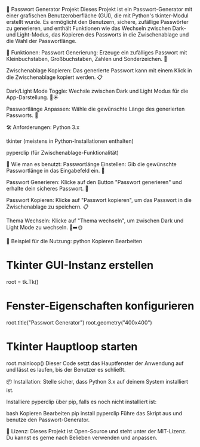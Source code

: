 🔐 Passwort Generator Projekt
Dieses Projekt ist ein Passwort-Generator mit einer grafischen Benutzeroberfläche (GUI), die mit Python's tkinter-Modul erstellt wurde. Es ermöglicht den Benutzern, sichere, zufällige Passwörter zu generieren, und enthält Funktionen wie das Wechseln zwischen Dark- und Light-Modus, das Kopieren des Passworts in die Zwischenablage und die Wahl der Passwortlänge.

🚀 Funktionen:
Passwort Generierung: Erzeuge ein zufälliges Passwort mit Kleinbuchstaben, Großbuchstaben, Zahlen und Sonderzeichen. 🔑

Zwischenablage Kopieren: Das generierte Passwort kann mit einem Klick in die Zwischenablage kopiert werden. 📋

Dark/Light Mode Toggle: Wechsle zwischen Dark und Light Modus für die App-Darstellung. 🌙☀️

Passwortlänge Anpassen: Wähle die gewünschte Länge des generierten Passworts. 🧮

🛠️ Anforderungen:
Python 3.x

tkinter (meistens in Python-Installationen enthalten)

pyperclip (für Zwischenablage-Funktionalität)

📖 Wie man es benutzt:
Passwortlänge Einstellen: Gib die gewünschte Passwortlänge in das Eingabefeld ein. 🧮

Passwort Generieren: Klicke auf den Button "Passwort generieren" und erhalte dein sicheres Passwort. 🔑

Passwort Kopieren: Klicke auf "Passwort kopieren", um das Passwort in die Zwischenablage zu speichern. 📋

Thema Wechseln: Klicke auf "Thema wechseln", um zwischen Dark und Light Mode zu wechseln. 🌙➡️🌞

📜 Beispiel für die Nutzung:
python
Kopieren
Bearbeiten
# Tkinter GUI-Instanz erstellen
root = tk.Tk()

# Fenster-Eigenschaften konfigurieren
root.title("Passwort Generator")
root.geometry("400x400")

# Tkinter Hauptloop starten
root.mainloop()
Dieser Code setzt das Hauptfenster der Anwendung auf und lässt es laufen, bis der Benutzer es schließt.

📦 Installation:
Stelle sicher, dass Python 3.x auf deinem System installiert ist.

Installiere pyperclip über pip, falls es noch nicht installiert ist:

bash
Kopieren
Bearbeiten
pip install pyperclip
Führe das Skript aus und benutze den Passwort-Generator.

📄 Lizenz:
Dieses Projekt ist Open-Source und steht unter der MIT-Lizenz. Du kannst es gerne nach Belieben verwenden und anpassen.
